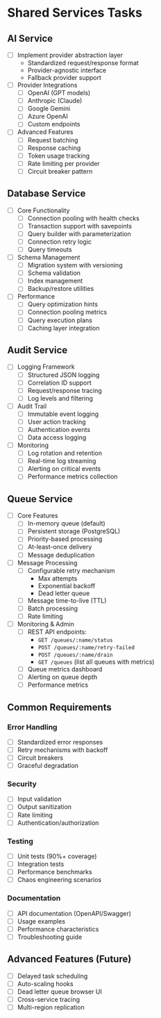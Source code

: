 # Shared Services Tasks

## AI Service
- [ ] Implement provider abstraction layer
  - Standardized request/response format
  - Provider-agnostic interface
  - Fallback provider support
- [ ] Provider Integrations
  - [ ] OpenAI (GPT models)
  - [ ] Anthropic (Claude)
  - [ ] Google Gemini
  - [ ] Azure OpenAI
  - [ ] Custom endpoints
- [ ] Advanced Features
  - [ ] Request batching
  - [ ] Response caching
  - [ ] Token usage tracking
  - [ ] Rate limiting per provider
  - [ ] Circuit breaker pattern

## Database Service
- [ ] Core Functionality
  - [ ] Connection pooling with health checks
  - [ ] Transaction support with savepoints
  - [ ] Query builder with parameterization
  - [ ] Connection retry logic
  - [ ] Query timeouts
- [ ] Schema Management
  - [ ] Migration system with versioning
  - [ ] Schema validation
  - [ ] Index management
  - [ ] Backup/restore utilities
- [ ] Performance
  - [ ] Query optimization hints
  - [ ] Connection pooling metrics
  - [ ] Query execution plans
  - [ ] Caching layer integration

## Audit Service
- [ ] Logging Framework
  - [ ] Structured JSON logging
  - [ ] Correlation ID support
  - [ ] Request/response tracing
  - [ ] Log levels and filtering
- [ ] Audit Trail
  - [ ] Immutable event logging
  - [ ] User action tracking
  - [ ] Authentication events
  - [ ] Data access logging
- [ ] Monitoring
  - [ ] Log rotation and retention
  - [ ] Real-time log streaming
  - [ ] Alerting on critical events
  - [ ] Performance metrics collection

## Queue Service
- [ ] Core Features
  - [ ] In-memory queue (default)
  - [ ] Persistent storage (PostgreSQL)
  - [ ] Priority-based processing
  - [ ] At-least-once delivery
  - [ ] Message deduplication
- [ ] Message Processing
  - [ ] Configurable retry mechanism
    - Max attempts
    - Exponential backoff
    - Dead letter queue
  - [ ] Message time-to-live (TTL)
  - [ ] Batch processing
  - [ ] Rate limiting
- [ ] Monitoring & Admin
  - [ ] REST API endpoints:
    - `GET /queues/:name/status`
    - `POST /queues/:name/retry-failed`
    - `POST /queues/:name/drain`
    - `GET /queues` (list all queues with metrics)
  - [ ] Queue metrics dashboard
  - [ ] Alerting on queue depth
  - [ ] Performance metrics

## Common Requirements

### Error Handling
- [ ] Standardized error responses
- [ ] Retry mechanisms with backoff
- [ ] Circuit breakers
- [ ] Graceful degradation

### Security
- [ ] Input validation
- [ ] Output sanitization
- [ ] Rate limiting
- [ ] Authentication/authorization

### Testing
- [ ] Unit tests (90%+ coverage)
- [ ] Integration tests
- [ ] Performance benchmarks
- [ ] Chaos engineering scenarios

### Documentation
- [ ] API documentation (OpenAPI/Swagger)
- [ ] Usage examples
- [ ] Performance characteristics
- [ ] Troubleshooting guide

## Advanced Features (Future)
- [ ] Delayed task scheduling
- [ ] Auto-scaling hooks
- [ ] Dead letter queue browser UI
- [ ] Cross-service tracing
- [ ] Multi-region replication
